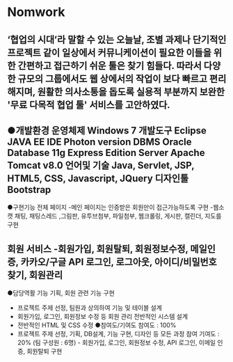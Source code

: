 # Nomwork

  ‘협업의 시대’라 말할 수 있는 오늘날, 조별 과제나 단기적인 프로젝트 같이 일상에서 커뮤니케이션이 필요한 이들을 위한 간편하고 접근하기 쉬운 툴은 찾기 힘들다. 따라서 다양한 규모의 그룹에서도 웹 상에서의 작업이 보다 빠르고 편리해지며, 원활한 의사소통을 돕도록 실용적 부분까지 보완한 '무료 다목적 협업 툴' 서비스를 고안하였다.
------------------------------------------------------------------  
●개발환경
운영체제     Windows 7 
개발도구     Eclipse JAVA EE IDE Photon version 
            DBMS Oracle Database 11g Express Edition 
            Server Apache Tomcat v8.0 
언어및 기술  Java, Servlet, JSP, HTML5, CSS, Javascript, JQuery 
디자인툴     Bootstrap 
------------------------------------------------------------------
●구현기능
전체 페이지 
-메인 페이지는 인증받은 회원만이 접근가능하도록 구현 -웹소캣 채팅, 채팅스레드 ,그림판, 유투브첨부, 파일첨부, 웹크롤링, 게시판, 캘린더, 지도를 구현 
 
회원 서비스 
-회원가입, 회원탈퇴, 회원정보수정, 메일인증, 카카오/구글 API 로그인, 로그아웃, 아이디/비밀번호 찾기, 회원관리  
------------------------------------------------------------------
●담당역활
기능 기획, 회원 관련 기능 구현 
- 프로젝트 주제 선정, 팀원과 상의하여 기능 및 테이블 설계 
- 회원가입, 로그인, 회원정보 수정 등 회원 관리 전반적인 시스템 설계 
- 전반적인 HTML 및 CSS 수정 
●참여도/기여도 
참여도 : 100% 
- 프로젝트 주제 선정, 기획, DB설계, 기능 구현, 디자인 등 모든 과정 참여 
기여도 : 20% (팀 구성원 : 6명) - 회원가입, 로그인, 회원정보 수정, API 로그인, 이메일 인증, 회원탈퇴 구현 
